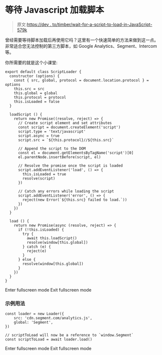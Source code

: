 # 等待 Javascript 加载脚本

> 原文:[https://dev . to/timber/wait-for-a-script-to-load-in-JavaScript-579k](https://dev.to/timber/wait-for-a-script-to-load-in-javascript-579k)

曾经需要等待脚本加载后再使用它吗？这里有一个快速简单的方法来做到这一点。非常适合您无法控制的第三方脚本，如 Google Analytics、Segment、Intercom 等。

你所需要的就是这个小课堂:

```
export default class ScriptLoader {
  constructor (options) {
    const { src, global, protocol = document.location.protocol } = options
    this.src = src
    this.global = global
    this.protocol = protocol
    this.isLoaded = false
  }

  loadScript () {
    return new Promise((resolve, reject) => {
      // Create script element and set attributes
      const script = document.createElement('script')
      script.type = 'text/javascript'
      script.async = true
      script.src = `${this.protocol}//${this.src}`

      // Append the script to the DOM
      const el = document.getElementsByTagName('script')[0]
      el.parentNode.insertBefore(script, el)

      // Resolve the promise once the script is loaded
      script.addEventListener('load', () => {
        this.isLoaded = true
        resolve(script)
      })

      // Catch any errors while loading the script
      script.addEventListener('error', () => {
        reject(new Error(`${this.src} failed to load.`))
      })
    })
  }

  load () {
    return new Promise(async (resolve, reject) => {
      if (!this.isLoaded) {
        try {
          await this.loadScript()
          resolve(window[this.global])
        } catch (e) {
          reject(e)
        }
      } else {
        resolve(window[this.global])
      }
    })
  }
} 
```

Enter fullscreen mode Exit fullscreen mode

### 示例用法

```
const loader = new Loader({
    src: 'cdn.segment.com/analytics.js',
    global: 'Segment',
})

// scriptToLoad will now be a reference to `window.Segment`
const scriptToLoad = await loader.load() 
```

Enter fullscreen mode Exit fullscreen mode